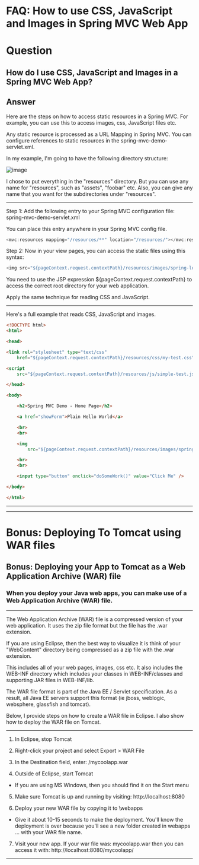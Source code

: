 # FAQ: How to use CSS, JavaScript and Images in Spring MVC Web App
# Question

## How do I use CSS, JavaScript and Images in a Spring MVC Web App?

## Answer

Here are the steps on how to access static resources in a Spring MVC. For example, you can use this to access images, css, JavaScript files etc.

Any static resource is processed as a URL Mapping in Spring MVC. You can configure references to static resources in the spring-mvc-demo-servlet.xml.

In my example, I'm going to have the following directory structure:

![image](https://user-images.githubusercontent.com/48476504/134424773-80d15310-9b33-4fb6-b726-58761e8f117b.png)



I chose to put everything in the "resources" directory. But you can use any name for "resources", such as "assets", "foobar" etc. Also, you can give any name that you want for the subdirectories under "resources".

---

Step 1: Add the following entry to your Spring MVC configuration file: spring-mvc-demo-servlet.xml

You can place this entry anywhere in your Spring MVC config file.
```java
<mvc:resources mapping="/resources/**" location="/resources/"></mvc:resources> 
```

Step 2: Now in your view pages, you can access the static files using this syntax:
```java
<img src="${pageContext.request.contextPath}/resources/images/spring-logo.png"> 
```

You need to use the JSP expression ${pageContext.request.contextPath} to access the correct root directory for your web application.

Apply the same technique for reading CSS and JavaScript.

---

Here's a full example that reads CSS, JavaScript and images.

```html
<!DOCTYPE html>
<html>

<head>

<link rel="stylesheet" type="text/css"
	href="${pageContext.request.contextPath}/resources/css/my-test.css">

<script
	src="${pageContext.request.contextPath}/resources/js/simple-test.js"></script>

</head>

<body>

	<h2>Spring MVC Demo - Home Page</h2>

	<a href="showForm">Plain Hello World</a>

	<br>
	<br>

	<img
		src="${pageContext.request.contextPath}/resources/images/spring-logo.png" />

	<br>
	<br>

	<input type="button" onclick="doSomeWork()" value="Click Me" />

</body>

</html>
```
---
---

# Bonus: Deploying To Tomcat using WAR files

## Bonus: Deploying your App to Tomcat as a Web Application Archive (WAR) file

### When you deploy your Java web apps, you can make use of a Web Application Archive (WAR) file.
---
The Web Application Archive (WAR) file is a compressed version of your web application. It uses the zip file format but the file has the .war extension.

If you are using Eclipse, then the best way to visualize it is think of your "WebContent" directory being compressed as a zip file with the .war extension.

This includes all of your web pages, images, css etc. It also includes the WEB-INF directory which includes your classes in WEB-INF/classes and supporting JAR files in WEB-INF/lib.

The WAR file format is part of the Java EE / Servlet specification. As a result, all Java EE servers support this format (ie jboss, weblogic, websphere, glassfish and tomcat).

Below, I provide steps on how to create a WAR file in Eclipse. I also show how to deploy the WAR file on Tomcat.

---

1. In Eclipse, stop Tomcat

2. Right-click your project and select Export > WAR File

3. In the Destination field, enter: <any-directory>/mycoolapp.war

4. Outside of Eclipse, start Tomcat
- If you are using MS Windows, then you should find it on the Start menu

5. Make sure Tomcat is up and running by visiting: http://localhost:8080

6. Deploy your new WAR file by copying it to <tomcat-install-directory>\webapps
- Give it about 10-15 seconds to make the deployment. You'll know the deployment is over because you'll see a new folder created in webapps ... with your WAR file name.

7. Visit your new app. If your war file was: mycoolapp.war then you can access it with:  http://localhost:8080/mycoolapp/
---
